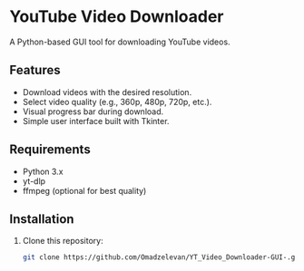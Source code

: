 # YouTube Video Downloader

A Python-based GUI tool for downloading YouTube videos.

## Features

- Download videos with the desired resolution.
- Select video quality (e.g., 360p, 480p, 720p, etc.).
- Visual progress bar during download.
- Simple user interface built with Tkinter.

## Requirements

- Python 3.x
- yt-dlp
- ffmpeg (optional for best quality)





## Installation

1. Clone this repository:
   ```bash
   git clone https://github.com/Omadzelevan/YT_Video_Downloader-GUI-.git

   ```